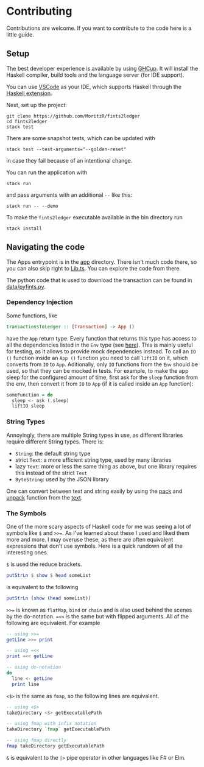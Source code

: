 # Contributing

Contributions are welcome.
If you want to contribute to the code here is a little guide.

## Setup

The best developer experience is available by using [GHCup](https://www.haskell.org/ghcup/).
It will install the Haskell compiler, build tools and the language server (for IDE support).

You can use [VSCode](https://code.visualstudio.com/) as your IDE, which supports Haskell through the [Haskell extension](https://marketplace.visualstudio.com/items?itemName=haskell.haskell).

Next, set up the project:

```
git clone https://github.com/MoritzR/fints2ledger
cd fints2ledger
stack test
```
There are some snapshot tests, which can be updated with
```
stack test --test-arguments="--golden-reset"
```
in case they fail because of an intentional change.

You can run the application with
```
stack run
```
and pass arguments with an additional `--` like this:
```
stack run -- --demo
```

To make the `fints2ledger` executable available in the bin directory run
```
stack install
```

## Navigating the code

The Apps entrypoint is in the [app](app/) directory. There isn't much code there, so you can also skip right to [Lib.ts](src/Lib.ts).
You can explore the code from there.

The python code that is used to download the transaction can be found in [data/pyfints.py](data/pyfints.py).

### Dependency Injection
Some functions, like
```haskell
transactionsToLedger :: [Transaction] -> App ()
```
have the `App` return type. Every function that returns this type has access to all the dependencies listed in the `Env` type (see [here](src/App.hs)).
This is mainly useful for testing, as it allows to provide mock dependencies instead.
To call an `IO ()` function inside an `App ()` function you need to call `liftIO` on it, which converts from `IO` to `App`.
Aditionally, only `IO` functions from the `Env` should be used, so that they can be mocked in tests.
For example, to make the app sleep for the configured amount of time, first ask for the `sleep` function from the env, then convert it
from `IO` to `App` (if it is called inside an `App` function):
```haskell
someFunction = do
  sleep <- ask (.sleep)
  liftIO sleep
```

### String Types
Annoyingly, there are multiple String types in use, as different libraries require different String types. There is:
* `String`: the default string type
* strict `Text`: a more efficient string type, used by many libraries
* lazy `Text`: more or less the same thing as above, but one library requires this instead of the strict `Text`
* `ByteString`: used by the JSON library 

One can convert between text and string easily by using the [pack](https://hackage.haskell.org/package/text-2.0.2/docs/Data-Text.html#v:pack) and [unpack](https://hackage.haskell.org/package/text-2.0.2/docs/Data-Text.html#v:unpack) function from the [text](https://hackage.haskell.org/package/text).

### The Symbols
One of the more scary aspects of Haskell code for me was seeing a lot of symbols like `$` and `>>=`. As I've learned about these I used and liked them more and more. I may overuse these, as there are often equivalent expressions that don't use symbols.
Here is a quick rundown of all the interesting ones.

`$` is used the reduce brackets.
```haskell
putStrLn $ show $ head someList
```
is equivalent to the following
```haskell
putStrLn (show (head someList))
```

`>>=` is known as `flatMap`, `bind` or `chain` and is also used behind the scenes by the do-notation. `=<<` is the same but with flipped arguments. All of the following are equivalent.
For example
```haskell
-- using >>=
getLine >>= print

-- using =<<
print =<< getLine

-- using do-notation
do
  line <- getLine
  print line
```

`<$>` is the same as `fmap`, so the following lines are equivalent.
```haskell
-- using <$>
takeDirectory <$> getExecutablePath

-- using fmap with infix notation
takeDirectory `fmap` getExecutablePath

-- using fmap directly
fmap takeDirectory getExecutablePath
```

`&` is equivalent to the `|>` pipe operator in other languages like F# or Elm.